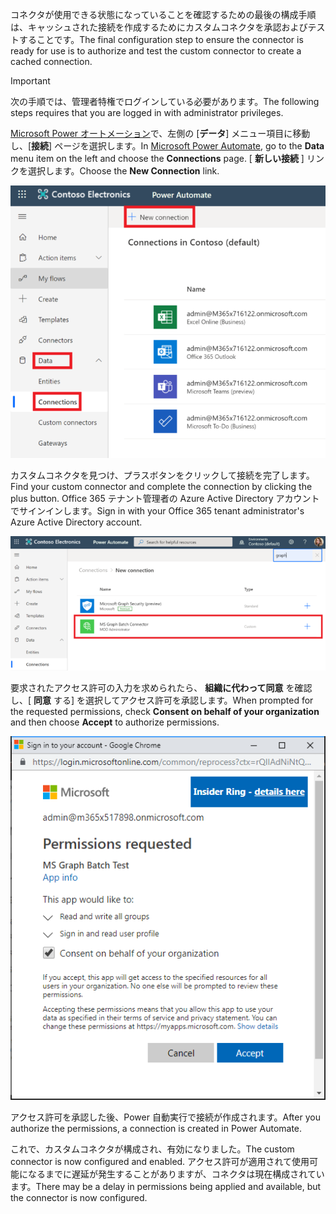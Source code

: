 <!-- markdownlint-disable MD002 MD041 -->

<span data-ttu-id="cad91-101">コネクタが使用できる状態になっていることを確認するための最後の構成手順は、キャッシュされた接続を作成するためにカスタムコネクタを承認およびテストすることです。</span><span class="sxs-lookup"><span data-stu-id="cad91-101">The final configuration step to ensure the connector is ready for use is to authorize and test the custom connector to create a cached connection.</span></span>

> [!IMPORTANT]
> <span data-ttu-id="cad91-102">次の手順では、管理者特権でログインしている必要があります。</span><span class="sxs-lookup"><span data-stu-id="cad91-102">The following steps requires that you are logged in with administrator privileges.</span></span>

<span data-ttu-id="cad91-103">[Microsoft Power オートメーション](https://flow.microsoft.com)で、左側の [**データ**] メニュー項目に移動し、[**接続**] ページを選択します。</span><span class="sxs-lookup"><span data-stu-id="cad91-103">In [Microsoft Power Automate](https://flow.microsoft.com), go to the **Data** menu item on the left and choose the **Connections** page.</span></span> <span data-ttu-id="cad91-104">[ **新しい接続** ] リンクを選択します。</span><span class="sxs-lookup"><span data-stu-id="cad91-104">Choose the **New Connection** link.</span></span>

![[新しい接続] ボタンのスクリーンショット](./images/new-connection.png)

<span data-ttu-id="cad91-106">カスタムコネクタを見つけ、プラスボタンをクリックして接続を完了します。</span><span class="sxs-lookup"><span data-stu-id="cad91-106">Find your custom connector and complete the connection by clicking the plus button.</span></span> <span data-ttu-id="cad91-107">Office 365 テナント管理者の Azure Active Directory アカウントでサインインします。</span><span class="sxs-lookup"><span data-stu-id="cad91-107">Sign in with your Office 365 tenant administrator's Azure Active Directory account.</span></span>

![接続リストのスクリーンショット](./images/connection-sign-in.png)

<span data-ttu-id="cad91-109">要求されたアクセス許可の入力を求められたら、 **組織に代わって同意** を確認し、[ **同意** する] を選択してアクセス許可を承認します。</span><span class="sxs-lookup"><span data-stu-id="cad91-109">When prompted for the requested permissions, check **Consent on behalf of your organization** and then choose **Accept** to authorize permissions.</span></span>

![同意プロンプトのスクリーンショット](./images/consent-prompt.png)

<span data-ttu-id="cad91-111">アクセス許可を承認した後、Power 自動実行で接続が作成されます。</span><span class="sxs-lookup"><span data-stu-id="cad91-111">After you authorize the permissions, a connection is created in Power Automate.</span></span>

<span data-ttu-id="cad91-112">これで、カスタムコネクタが構成され、有効になりました。</span><span class="sxs-lookup"><span data-stu-id="cad91-112">The custom connector is now configured and enabled.</span></span> <span data-ttu-id="cad91-113">アクセス許可が適用されて使用可能になるまでに遅延が発生することがありますが、コネクタは現在構成されています。</span><span class="sxs-lookup"><span data-stu-id="cad91-113">There may be a delay in permissions being applied and available, but the connector is now configured.</span></span>
